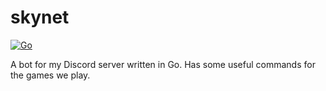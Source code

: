 # skynet

[![Go](https://github.com/NekoFluff/github.com/Nekofluff/skynet/actions/workflows/build.yml/badge.svg)](https://github.com/NekoFluff/github.com/Nekofluff/skynet/actions/workflows/build.yml)

A bot for my Discord server written in Go. Has some useful commands for the games we play.